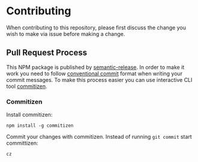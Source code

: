 # Contributing

When contributing to this repository, please first discuss the change you wish to make via issue before making a change.

## Pull Request Process

This NPM package is published by [semantic-release](https://semantic-release.gitbook.io/semantic-release/). In order to make it work you need to follow [conventional commit](https://www.conventionalcommits.org/en/v1.0.0/) format when writing your commit messages. To make this process easier you can use interactive CLI tool [commitizen](https://commitizen.github.io/cz-cli/).

### Commitizen

Install commitizen:

```
npm install -g commitizen
```

Commit your changes with commitizen. Instead of running `git commit` start committizen:

```
cz
```
